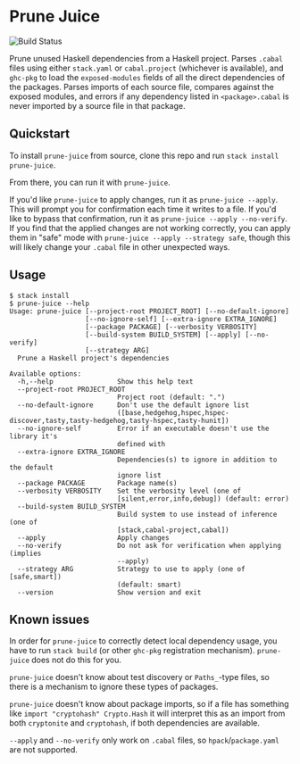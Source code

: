# Prune Juice

![Build Status](https://github.com/dfithian/prune-juice/actions/workflows/workflow.yml/badge.svg)

Prune unused Haskell dependencies from a Haskell project. Parses `.cabal` files using either `stack.yaml` or
`cabal.project` (whichever is available), and `ghc-pkg` to load the `exposed-modules` fields of all the direct
dependencies of the packages. Parses imports of each source file, compares against the exposed modules, and errors if
any dependency listed in `<package>.cabal` is never imported by a source file in that package.

## Quickstart

To install `prune-juice` from source, clone this repo and run `stack install prune-juice`.

From there, you can run it with `prune-juice`.

If you'd like `prune-juice` to apply changes, run it as `prune-juice --apply`.  This will prompt you for
confirmation each time it writes to a file. If you'd like to bypass that confirmation, run it as
`prune-juice --apply --no-verify`. If you find that the applied changes are not working correctly, you can apply
them in "safe" mode with `prune-juice --apply --strategy safe`, though this will likely change your `.cabal` file
in other unexpected ways.

## Usage

```
$ stack install
$ prune-juice --help
Usage: prune-juice [--project-root PROJECT_ROOT] [--no-default-ignore]
                   [--no-ignore-self] [--extra-ignore EXTRA_IGNORE]
                   [--package PACKAGE] [--verbosity VERBOSITY]
                   [--build-system BUILD_SYSTEM] [--apply] [--no-verify]
                   [--strategy ARG]
  Prune a Haskell project's dependencies

Available options:
  -h,--help                Show this help text
  --project-root PROJECT_ROOT
                           Project root (default: ".")
  --no-default-ignore      Don't use the default ignore list
                           ([base,hedgehog,hspec,hspec-discover,tasty,tasty-hedgehog,tasty-hspec,tasty-hunit])
  --no-ignore-self         Error if an executable doesn't use the library it's
                           defined with
  --extra-ignore EXTRA_IGNORE
                           Dependencies(s) to ignore in addition to the default
                           ignore list
  --package PACKAGE        Package name(s)
  --verbosity VERBOSITY    Set the verbosity level (one of
                           [silent,error,info,debug]) (default: error)
  --build-system BUILD_SYSTEM
                           Build system to use instead of inference (one of
                           [stack,cabal-project,cabal])
  --apply                  Apply changes
  --no-verify              Do not ask for verification when applying (implies
                           --apply)
  --strategy ARG           Strategy to use to apply (one of [safe,smart])
                           (default: smart)
  --version                Show version and exit
```

## Known issues

In order for `prune-juice` to correctly detect local dependency usage, you have to run `stack build` (or other `ghc-pkg`
registration mechanism). `prune-juice` does not do this for you.

`prune-juice` doesn't know about test discovery or `Paths_`-type files, so there is a mechanism to ignore these types of
packages.

`prune-juice` doesn't know about package imports, so if a file has something like `import "cryptohash" Crypto.Hash` it
will interpret this as an import from both `cryptonite` and `cryptohash`, if both dependencies are available.

`--apply` and `--no-verify` only work on `.cabal` files, so `hpack`/`package.yaml` are not supported.
